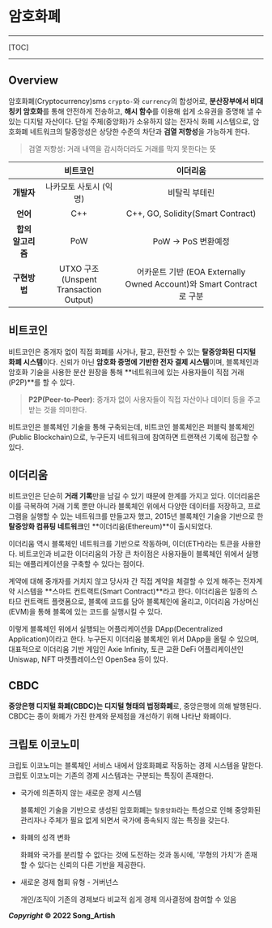 # 암호화폐

---

[TOC]

---



## Overview

암호화폐(Cryptocurrency)sms `crypto-`와 `currency`의 합성어로, **분산장부에서 비대칭키 암호화**를 통해 안전하게 전송하고, **해시 함수**를 이용해 쉽게 소유권을 증명해 낼 수 있는 디지털 자산이다. 단일 주체(중앙화)가 소유하지 않는 전자식 화폐 시스템으로, 암호화폐 네트워크의 탈중앙성은 상당한 수준의 차단과 **검열 저항성**을 가능하게 한다.

> 검열 저항성: 거래 내역을 감시하더라도 거래를 막지 못한다는 뜻

|                   |                  비트코인                   |                           이더리움                           |
| :---------------: | :-----------------------------------------: | :----------------------------------------------------------: |
|    **개발자**     |           나카모토 사토시 (익명)            |                        비탈릭 부테린                         |
|     **언어**      |                     C++                     |              C++, GO, Solidity(Smart Contract)               |
| **합의 알고리즘** |                     PoW                     |                     PoW -> PoS 변환예정                      |
|   **구현방법**    | UTXO 구조<br />(Unspent Transaction Output) | 어카운트 기반 (EOA Externally Owned Account)와 Smart Contract로 구분 |



## 비트코인

비트코인은 중개자 없이 직접 화폐를 사거나, 팔고, 환전할 수 있는 **탈중앙화된 디지털 화폐 시스템**이다. 신뢰가 아닌 **암호화 증명에 기반한 전자 결제 시스템**이며, 블록체인과 암호화 기술을 사용한 분산 원장을 통해 **네트워크에 있는 사용자들이 직접 거래(P2P)**를 할 수 있다.

> **P2P(Peer-to-Peer)**: 중개자 없이 사용자들이 직접 자산이나 데이터 등을 주고 받는 것을 의미한다.

비트코인은 블록체인 기술을 통해 구축되는데, 비트코인 블록체인은 퍼블릭 블록체인(Public Blockchain)으로, 누구든지 네트워크에 참여하면 트랜잭션 기록에 접근할 수 있다.



## 이더리움

비트코인은 단순히 **거래 기록**만을 남길 수 있기 때문에 한계를 가지고 있다. 이더리움은 이를 극복하여 거래 기록 뿐만 아니라 블록체인 위에서 다양한 데이터를 저장하고, 프로그램을 실행할 수 있는 네트워크를 만들고자 했고, 2015년 블록체인 기술을 기반으로 한 **탈중앙화 컴퓨팅 네트워크**인 **이더리움(Ethereum)**이 출시되었다.

이더리움 역시 블록체인 네트워크를 기반으로 작동하며, 이더(ETH)라는 토큰을 사용한다. 비트코인과 비교한 이더리움의 가장 큰 차이점은 사용자들이 블록체인 위에서 실행되는 애플리케이션을 구축할 수 있다는 점이다.

계약에 대해 중개자를 거치지 않고 당사자 간 직접 계약을 체결할 수 있게 해주는 전자계약 시스템을 **스마트 컨트랙트(Smart Contract)**라고 한다. 이더리움은 일종의 스타므 컨트랙트 플랫폼으로, 블록에 코드를 담아 블록체인에 올리고, 이더리움 가상머신(EVM)을 통해 블록에 있는 코드를 실행시킬 수 있다.

이렇게 블록체인 위에서 실행되는 어플리케이션을 DApp(Decentralized Application)이라고 한다. 누구든지 이더리움 블록체인 위서 DApp을 올릴 수 있으며, 대표적으로 이더리움 기반 게임인 Axie Infinity, 토큰 교환 DeFi 어플리케이션인 Uniswap, NFT 마켓플레이스인 OpenSea 등이 있다.



## CBDC

**중앙은행 디지털 화폐(CBDC)는 디지털 형태의 법정화폐**로, 중앙은행에 의해 발행된다. CBDC는 종이 화폐가 가진 한계와 문제점을 개선하기 위해 나타난 화폐이다.





## 크립토 이코노미

크립토 이코노미는 블록체인 서비스 내에서 암호화폐로 작동하는 경제 시스템을 말한다. 크립토 이코노미는 기존의 경제 시스템과는 구분되는 특징이 존재한다.

- 국가에 의존하지 않는 새로운 경제 시스템

  블록체인 기술을 기반으로 생성된 암호화폐는 `탈중앙화`라는 특성으로 인해 중앙화된 관리자나 주체가 필요 없게 되면서 국가에 종속되지 않는 특징을 갖는다.

- 화폐의 성격 변화

  화폐와 국가를 분리할 수 없다는 것에 도전하는 것과 동시에, '무형의 가치'가 존재할 수 있다는 신뢰의 다른 기반을 제공한다.

- 새로운 경제 협회 유형 - 거버넌스

  개인/조직이 기존의 경제보다 비교적 쉽게 경제 의사결정에 참여할 수 있음



***Copyright* © 2022 Song_Artish**